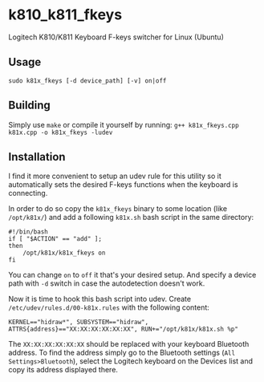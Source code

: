 # k810_k811_fkeys
Logitech K810/K811 Keyboard F-keys switcher for Linux (Ubuntu)

## Usage
`sudo k81x_fkeys [-d device_path] [-v] on|off`

## Building
Simply use `make` or compile it yourself by running:
`g++ k81x_fkeys.cpp k81x.cpp -o k81x_fkeys -ludev`

## Installation

I find it more convenient to setup an udev rule for this utility so it automatically sets the desired F-keys functions when the keyboard is connecting.

In order to do so copy the `k81x_fkeys` binary to some location (like `/opt/k81x/`) and add a following `k81x.sh` bash script in the same directory:

```
#!/bin/bash
if [ "$ACTION" == "add" ];
then
    /opt/k81x/k81x_fkeys on
fi
```

You can change `on` to `off` it that's your desired setup. And specify a device path with `-d` switch in case the autodetection doesn't work.

Now it is time to hook this bash script into udev. Create `/etc/udev/rules.d/00-k81x.rules` with the following content:

```
KERNEL=="hidraw*", SUBSYSTEM=="hidraw", ATTRS{address}=="XX:XX:XX:XX:XX:XX", RUN+="/opt/k81x/k81x.sh %p"
```

The `XX:XX:XX:XX:XX:XX` should be replaced with your keyboard Bluetooth address. To find the address simply go to the Bluetooth settings (`All Settings>Bluetooth`), select the Logitech keyboard on the Devices list and copy its address displayed there.
